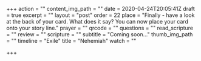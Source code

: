 +++
action = ""
content_img_path = ""
date = 2020-04-24T20:05:41Z
draft = true
excerpt = ""
layout = "post"
order = 22
place = "Finally - have a look at the back of your card. What does it say? You can now place your card onto your story line."
prayer = ""
qrcode = ""
questions = ""
read_scripture = ""
review = ""
scripture = ""
subtitle = "Coming soon…"
thumb_img_path = ""
timeline = "Exile"
title = "Nehemiah"
watch = ""

+++
